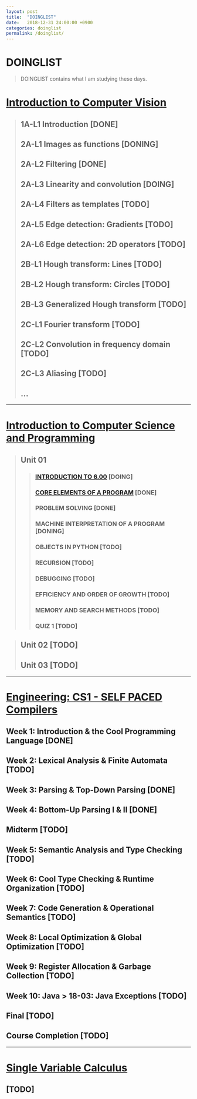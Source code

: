```yaml
---
layout: post
title:  "DOINGLIST"
date:   2018-12-31 24:00:00 +0900
categories: doinglist
permalink: /doinglist/
---
```


# DOINGLIST

> DOINGLIST contains what I am studying these days.

# [Introduction to Computer Vision](https://www.udacity.com/course/introduction-to-computer-vision--ud810)

>## 1A-L1 Introduction [DONE]
>## 2A-L1 Images as functions [DONING]
>## 2A-L2 Filtering [DONE]
>## 2A-L3 Linearity and convolution [DOING]
>## 2A-L4 Filters as templates [TODO]
>## 2A-L5 Edge detection: Gradients [TODO]
>## 2A-L6 Edge detection: 2D operators [TODO]
>## 2B-L1 Hough transform: Lines [TODO]
>## 2B-L2 Hough transform: Circles [TODO]
>## 2B-L3 Generalized Hough transform [TODO]
>## 2C-L1 Fourier transform [TODO]
>## 2C-L2 Convolution in frequency domain [TODO]
>## 2C-L3 Aliasing [TODO]
>## ...

---

# [Introduction to Computer Science and Programming](https://ocw.mit.edu/courses/electrical-engineering-and-computer-science/6-00sc-introduction-to-computer-science-and-programming-spring-2011/)

>## Unit 01
>>### [INTRODUCTION TO 6.00](http://www.trilliwon.com/blog/mit600cs_unit1_01/) [DOING]
>>### [CORE ELEMENTS OF A PROGRAM](http://www.trilliwon.com/blog/mit600cs_unit1_02/) [DONE]
>>### PROBLEM SOLVING [DONE]
>>### MACHINE INTERPRETATION OF A PROGRAM [DONING]
>>### OBJECTS IN PYTHON [TODO]
>>### RECURSION [TODO]
>>### DEBUGGING [TODO]
>>### EFFICIENCY AND ORDER OF GROWTH [TODO]
>>### MEMORY AND SEARCH METHODS [TODO]
>>### QUIZ 1 [TODO]

>## Unit 02 [TODO]
>## Unit 03 [TODO]

---

# [Engineering: CS1 - SELF PACED Compilers](https://lagunita.stanford.edu/courses/Engineering/Compilers/Fall2014)

## Week 1: Introduction & the Cool Programming Language [DONE]
## Week 2: Lexical Analysis & Finite Automata [TODO]
## Week 3: Parsing & Top-Down Parsing [DONE]
## Week 4: Bottom-Up Parsing I & II [DONE]
## Midterm [TODO]
## Week 5: Semantic Analysis and Type Checking [TODO]
## Week 6: Cool Type Checking & Runtime Organization [TODO]
## Week 7: Code Generation & Operational Semantics [TODO]
## Week 8: Local Optimization & Global Optimization [TODO]
## Week 9: Register Allocation & Garbage Collection [TODO]
## Week 10: Java > 18-03: Java Exceptions [TODO]
## Final [TODO]
## Course Completion [TODO]

---

# [Single Variable Calculus](https://ocw.mit.edu/courses/mathematics/18-01sc-single-variable-calculus-fall-2010/)
## [TODO]
